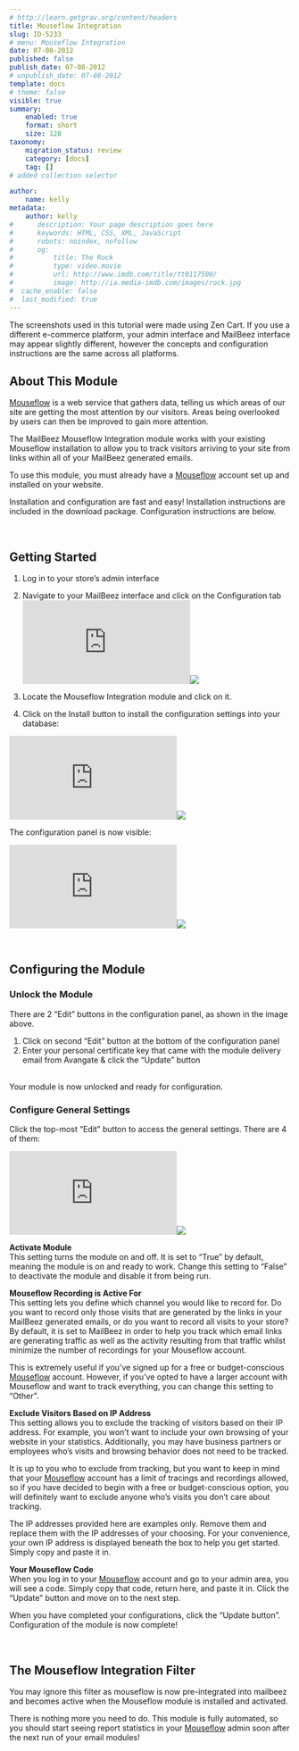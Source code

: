 ```yaml
---
# http://learn.getgrav.org/content/headers
title: Mouseflow Integration
slug: ID-5233
# menu: Mouseflow Integration
date: 07-08-2012
published: false
publish_date: 07-08-2012
# unpublish_date: 07-08-2012
template: docs
# theme: false
visible: true
summary:
    enabled: true
    format: short
    size: 128
taxonomy:
    migration_status: review
    category: [docs]
    tag: []
# added collection selector

author:
    name: kelly
metadata:
    author: kelly
#      description: Your page description goes here
#      keywords: HTML, CSS, XML, JavaScript
#      robots: noindex, nofollow
#      og:
#          title: The Rock
#          type: video.movie
#          url: http://www.imdb.com/title/tt0117500/
#          image: http://ia.media-imdb.com/images/rock.jpg
#  cache_enable: false
#  last_modified: true
---
```


The screenshots used in this tutorial were made using Zen Cart. If you use a different e-commerce platform, your admin interface and MailBeez interface may appear slightly different, however the concepts and configuration instructions are the same across all platforms.

## About This Module

[Mouseflow](http://localhost/wordpress_mailbeez_EOL/wp-content/plugins/adrotate/adrotate-out.php?track=OSwwLDAsaHR0cDovL3d3dy5zaGFyZWFzYWxlLmNvbS9yLmNmbT9iPTIyOTA5NiZhbXA7dT00NTAwNjEmYW1wO209MjcxODImYW1wO3VybGxpbms9JmFtcDthZmZ0cmFjaz0) is a web service that gathers data, telling us which areas of our site are getting the most attention by our visitors. Areas being overlooked by users can then be improved to gain more attention.

The MailBeez Mouseflow Integration module works with your existing Mouseflow installation to allow you to track visitors arriving to your site from links within all of your MailBeez generated emails.

To use this module, you must already have a [Mouseflow](http://localhost/wordpress_mailbeez_EOL/wp-content/plugins/adrotate/adrotate-out.php?track=OSwwLDAsaHR0cDovL3d3dy5zaGFyZWFzYWxlLmNvbS9yLmNmbT9iPTIyOTA5NiZhbXA7dT00NTAwNjEmYW1wO209MjcxODImYW1wO3VybGxpbms9JmFtcDthZmZ0cmFjaz0) account set up and installed on your website.

Installation and configuration are fast and easy! Installation instructions are included in the download package. Configuration instructions are below.

 

## Getting Started

1. Log in to your store’s admin interface
2. Navigate to your MailBeez interface and click on the Configuration tab
[![](http://localhost/wordpress_mailbeez_EOL/wp-content/themes/awake/lib/scripts/timthumb/thumb.php?src=http://www.mailbeez.com/images/doc/common_images/config_tab2.png&w=270&h=175&zc=1&q=100 "Configuration Tab")](http://www.mailbeez.com/images/doc/common_images/config_tab2.png "Configuration Tab")![](http://localhost/wordpress_mailbeez_EOL/wp-content/themes/awake/images/shortcodes/image_shadow.png)

4. Locate the Mouseflow Integration module and click on it.
5. Click on the Install button to install the configuration settings into your database:

[![](http://localhost/wordpress_mailbeez_EOL/wp-content/themes/awake/lib/scripts/timthumb/thumb.php?src=http://www.mailbeez.com/images/doc/configbeez/config_mouseflow/install.png&w=175&h=130&zc=1&q=100 "Install Configuration Settings into your Database")](http://www.mailbeez.com/images/doc/configbeez/config_mouseflow/install.png "Install Configuration Settings into your Database")![](http://localhost/wordpress_mailbeez_EOL/wp-content/themes/awake/images/shortcodes/image_shadow.png)

The configuration panel is now visible:

[![](http://localhost/wordpress_mailbeez_EOL/wp-content/themes/awake/lib/scripts/timthumb/thumb.php?src=http://www.mailbeez.com/images/doc/configbeez/config_mouseflow/config_mouseflow.png&w=175&h=324&zc=1&q=100 "Mouseflow Integration Configuration Settings")](http://www.mailbeez.com/images/doc/configbeez/config_mouseflow/config_mouseflow.png "Mouseflow Integration Configuration Settings")![](http://localhost/wordpress_mailbeez_EOL/wp-content/themes/awake/images/shortcodes/image_shadow.png)

 

## Configuring the Module

### Unlock the Module

There are 2 “Edit” buttons in the configuration panel, as shown in the image above.

1. Click on second “Edit” button at the bottom of the configuration panel
2. Enter your personal certificate key that came with the module delivery email from Avangate & click the “Update” button

   
 Your module is now unlocked and ready for configuration.

### Configure General Settings

Click the top-most “Edit” button to access the general settings. There are 4 of them:

[![](http://localhost/wordpress_mailbeez_EOL/wp-content/themes/awake/lib/scripts/timthumb/thumb.php?src=http://www.mailbeez.com/images/doc/configbeez/config_mouseflow/general_settings.png&w=175&h=394&zc=1&q=100 "Mouseflow Integration General Settings")](http://www.mailbeez.com/images/doc/configbeez/config_mouseflow/general_settings.png "Mouseflow Integration General Settings")![](http://localhost/wordpress_mailbeez_EOL/wp-content/themes/awake/images/shortcodes/image_shadow.png)

**Activate Module**  
 This setting turns the module on and off. It is set to “True” by default, meaning the module is on and ready to work. Change this setting to “False” to deactivate the module and disable it from being run.

**Mouseflow Recording is Active For**  
 This setting lets you define which channel you would like to record for. Do you want to record only those visits that are generated by the links in your MailBeez generated emails, or do you want to record all visits to your store? By default, it is set to MailBeez in order to help you track which email links are generating traffic as well as the activity resulting from that traffic whilst minimize the number of recordings for your Mouseflow account.

This is extremely useful if you’ve signed up for a free or budget-conscious [Mouseflow](http://localhost/wordpress_mailbeez_EOL/wp-content/plugins/adrotate/adrotate-out.php?track=OSwwLDAsaHR0cDovL3d3dy5zaGFyZWFzYWxlLmNvbS9yLmNmbT9iPTIyOTA5NiZhbXA7dT00NTAwNjEmYW1wO209MjcxODImYW1wO3VybGxpbms9JmFtcDthZmZ0cmFjaz0) account. However, if you’ve opted to have a larger account with Mouseflow and want to track everything, you can change this setting to “Other”.

**Exclude Visitors Based on IP Address**  
 This setting allows you to exclude the tracking of visitors based on their IP address. For example, you won’t want to include your own browsing of your website in your statistics. Additionally, you may have business partners or employees who’s visits and browsing behavior does not need to be tracked.

It is up to you who to exclude from tracking, but you want to keep in mind that your [Mouseflow](http://localhost/wordpress_mailbeez_EOL/wp-content/plugins/adrotate/adrotate-out.php?track=OSwwLDAsaHR0cDovL3d3dy5zaGFyZWFzYWxlLmNvbS9yLmNmbT9iPTIyOTA5NiZhbXA7dT00NTAwNjEmYW1wO209MjcxODImYW1wO3VybGxpbms9JmFtcDthZmZ0cmFjaz0) account has a limit of tracings and recordings allowed, so if you have decided to begin with a free or budget-conscious option, you will definitely want to exclude anyone who’s visits you don’t care about tracking.

The IP addresses provided here are examples only. Remove them and replace them with the IP addresses of your choosing. For your convenience, your own IP address is displayed beneath the box to help you get started. Simply copy and paste it in.

**Your Mouseflow Code**  
 When you log in to your [Mouseflow](http://localhost/wordpress_mailbeez_EOL/wp-content/plugins/adrotate/adrotate-out.php?track=OSwwLDAsaHR0cDovL3d3dy5zaGFyZWFzYWxlLmNvbS9yLmNmbT9iPTIyOTA5NiZhbXA7dT00NTAwNjEmYW1wO209MjcxODImYW1wO3VybGxpbms9JmFtcDthZmZ0cmFjaz0) account and go to your admin area, you will see a code. Simply copy that code, return here, and paste it in. Click the “Update” button and move on to the next step.

When you have completed your configurations, click the “Update button”. Configuration of the module is now complete!

 

## The Mouseflow Integration Filter

You may ignore this filter as mouseflow is now pre-integrated into mailbeez and becomes active when the Mouseflow module is installed and activated.

There is nothing more you need to do. This module is fully automated, so you should start seeing report statistics in your [Mouseflow](http://localhost/wordpress_mailbeez_EOL/wp-content/plugins/adrotate/adrotate-out.php?track=OSwwLDAsaHR0cDovL3d3dy5zaGFyZWFzYWxlLmNvbS9yLmNmbT9iPTIyOTA5NiZhbXA7dT00NTAwNjEmYW1wO209MjcxODImYW1wO3VybGxpbms9JmFtcDthZmZ0cmFjaz0) admin soon after the next run of your email modules!
